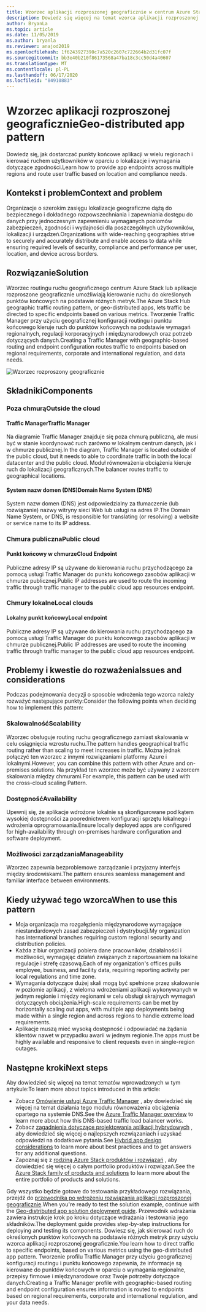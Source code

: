 ```yaml
---
title: Wzorzec aplikacji rozproszonej geograficznie w centrum Azure Stack
description: Dowiedz się więcej na temat wzorca aplikacji rozproszonej geograficznej dla inteligentnej krawędzi za pomocą platformy Azure i usługi Azure Stack Hub.
author: BryanLa
ms.topic: article
ms.date: 11/05/2019
ms.author: bryanla
ms.reviewer: anajod2019
ms.openlocfilehash: 1f6243927390c7a520c2607c722664b2d31fc07f
ms.sourcegitcommit: bb3e40b210f86173568a47ba18c3cc50d4a40607
ms.translationtype: MT
ms.contentlocale: pl-PL
ms.lasthandoff: 06/17/2020
ms.locfileid: "84910883"
---
```

# <a name="geo-distributed-app-pattern"></a><span data-ttu-id="9a630-103">Wzorzec aplikacji rozproszonej geograficznie</span><span class="sxs-lookup"><span data-stu-id="9a630-103">Geo-distributed app pattern</span></span>

<span data-ttu-id="9a630-104">Dowiedz się, jak dostarczać punkty końcowe aplikacji w wielu regionach i kierować ruchem użytkowników w oparciu o lokalizacje i wymagania dotyczące zgodności.</span><span class="sxs-lookup"><span data-stu-id="9a630-104">Learn how to provide app endpoints across multiple regions and route user traffic based on location and compliance needs.</span></span>

## <a name="context-and-problem"></a><span data-ttu-id="9a630-105">Kontekst i problem</span><span class="sxs-lookup"><span data-stu-id="9a630-105">Context and problem</span></span>

<span data-ttu-id="9a630-106">Organizacje o szerokim zasięgu lokalizacje geograficzne dążą do bezpiecznego i dokładnego rozpowszechniania i zapewniania dostępu do danych przy jednoczesnym zapewnieniu wymaganych poziomów zabezpieczeń, zgodności i wydajności dla poszczególnych użytkowników, lokalizacji i urządzeń.</span><span class="sxs-lookup"><span data-stu-id="9a630-106">Organizations with wide-reaching geographies strive to securely and accurately distribute and enable access to data while ensuring required levels of security, compliance and performance per user, location, and device across borders.</span></span>

## <a name="solution"></a><span data-ttu-id="9a630-107">Rozwiązanie</span><span class="sxs-lookup"><span data-stu-id="9a630-107">Solution</span></span>

<span data-ttu-id="9a630-108">Wzorzec routingu ruchu geograficznego centrum Azure Stack lub aplikacje rozproszone geograficznie umożliwiają kierowanie ruchu do określonych punktów końcowych na podstawie różnych metryk.</span><span class="sxs-lookup"><span data-stu-id="9a630-108">The Azure Stack Hub geographic traffic routing pattern, or geo-distributed apps, lets traffic be directed to specific endpoints based on various metrics.</span></span> <span data-ttu-id="9a630-109">Tworzenie Traffic Manager przy użyciu geograficznej konfiguracji routingu i punktu końcowego kieruje ruch do punktów końcowych na podstawie wymagań regionalnych, regulacji korporacyjnych i międzynarodowych oraz potrzeb dotyczących danych.</span><span class="sxs-lookup"><span data-stu-id="9a630-109">Creating a Traffic Manager with geographic-based routing and endpoint configuration routes traffic to endpoints based on regional requirements, corporate and international regulation, and data needs.</span></span>

![Wzorzec rozproszony geograficznie](media/pattern-geo-distributed/geo-distribution.png)

## <a name="components"></a><span data-ttu-id="9a630-111">Składniki</span><span class="sxs-lookup"><span data-stu-id="9a630-111">Components</span></span>

### <a name="outside-the-cloud"></a><span data-ttu-id="9a630-112">Poza chmurą</span><span class="sxs-lookup"><span data-stu-id="9a630-112">Outside the cloud</span></span>

#### <a name="traffic-manager"></a><span data-ttu-id="9a630-113">Traffic Manager</span><span class="sxs-lookup"><span data-stu-id="9a630-113">Traffic Manager</span></span>

<span data-ttu-id="9a630-114">Na diagramie Traffic Manager znajduje się poza chmurą publiczną, ale musi być w stanie koordynować ruch zarówno w lokalnym centrum danych, jak i w chmurze publicznej.</span><span class="sxs-lookup"><span data-stu-id="9a630-114">In the diagram, Traffic Manager is located outside of the public cloud, but it needs to able to coordinate traffic in both the local datacenter and the public cloud.</span></span> <span data-ttu-id="9a630-115">Moduł równoważenia obciążenia kieruje ruch do lokalizacji geograficznych.</span><span class="sxs-lookup"><span data-stu-id="9a630-115">The balancer routes traffic to geographical locations.</span></span>

#### <a name="domain-name-system-dns"></a><span data-ttu-id="9a630-116">System nazw domen (DNS)</span><span class="sxs-lookup"><span data-stu-id="9a630-116">Domain Name System (DNS)</span></span>

<span data-ttu-id="9a630-117">System nazw domen (DNS) jest odpowiedzialny za tłumaczenie (lub rozwiązanie) nazwy witryny sieci Web lub usługi na adres IP.</span><span class="sxs-lookup"><span data-stu-id="9a630-117">The Domain Name System, or DNS, is responsible for translating (or resolving) a website or service name to its IP address.</span></span>

### <a name="public-cloud"></a><span data-ttu-id="9a630-118">Chmura publiczna</span><span class="sxs-lookup"><span data-stu-id="9a630-118">Public cloud</span></span>

#### <a name="cloud-endpoint"></a><span data-ttu-id="9a630-119">Punkt końcowy w chmurze</span><span class="sxs-lookup"><span data-stu-id="9a630-119">Cloud Endpoint</span></span>

<span data-ttu-id="9a630-120">Publiczne adresy IP są używane do kierowania ruchu przychodzącego za pomocą usługi Traffic Manager do punktu końcowego zasobów aplikacji w chmurze publicznej.</span><span class="sxs-lookup"><span data-stu-id="9a630-120">Public IP addresses are used to route the incoming traffic through traffic manager to the public cloud app resources endpoint.</span></span>  

### <a name="local-clouds"></a><span data-ttu-id="9a630-121">Chmury lokalne</span><span class="sxs-lookup"><span data-stu-id="9a630-121">Local clouds</span></span>

#### <a name="local-endpoint"></a><span data-ttu-id="9a630-122">Lokalny punkt końcowy</span><span class="sxs-lookup"><span data-stu-id="9a630-122">Local endpoint</span></span>

<span data-ttu-id="9a630-123">Publiczne adresy IP są używane do kierowania ruchu przychodzącego za pomocą usługi Traffic Manager do punktu końcowego zasobów aplikacji w chmurze publicznej.</span><span class="sxs-lookup"><span data-stu-id="9a630-123">Public IP addresses are used to route the incoming traffic through traffic manager to the public cloud app resources endpoint.</span></span>

## <a name="issues-and-considerations"></a><span data-ttu-id="9a630-124">Problemy i kwestie do rozważenia</span><span class="sxs-lookup"><span data-stu-id="9a630-124">Issues and considerations</span></span>

<span data-ttu-id="9a630-125">Podczas podejmowania decyzji o sposobie wdrożenia tego wzorca należy rozważyć następujące punkty:</span><span class="sxs-lookup"><span data-stu-id="9a630-125">Consider the following points when deciding how to implement this pattern:</span></span>

### <a name="scalability"></a><span data-ttu-id="9a630-126">Skalowalność</span><span class="sxs-lookup"><span data-stu-id="9a630-126">Scalability</span></span>

<span data-ttu-id="9a630-127">Wzorzec obsługuje routing ruchu geograficznego zamiast skalowania w celu osiągnięcia wzrostu ruchu.</span><span class="sxs-lookup"><span data-stu-id="9a630-127">The pattern handles geographical traffic routing rather than scaling to meet increases in traffic.</span></span> <span data-ttu-id="9a630-128">Można jednak połączyć ten wzorzec z innymi rozwiązaniami platformy Azure i lokalnymi.</span><span class="sxs-lookup"><span data-stu-id="9a630-128">However, you can combine this pattern with other Azure and on-premises solutions.</span></span> <span data-ttu-id="9a630-129">Na przykład ten wzorzec może być używany z wzorcem skalowania między chmurami.</span><span class="sxs-lookup"><span data-stu-id="9a630-129">For example, this pattern can be used with the cross-cloud scaling Pattern.</span></span>

### <a name="availability"></a><span data-ttu-id="9a630-130">Dostępność</span><span class="sxs-lookup"><span data-stu-id="9a630-130">Availability</span></span>

<span data-ttu-id="9a630-131">Upewnij się, że aplikacje wdrożone lokalnie są skonfigurowane pod kątem wysokiej dostępności za poorednictwem konfiguracji sprzętu lokalnego i wdrożenia oprogramowania.</span><span class="sxs-lookup"><span data-stu-id="9a630-131">Ensure locally deployed apps are configured for high-availability through on-premises hardware configuration and software deployment.</span></span>

### <a name="manageability"></a><span data-ttu-id="9a630-132">Możliwości zarządzania</span><span class="sxs-lookup"><span data-stu-id="9a630-132">Manageability</span></span>

<span data-ttu-id="9a630-133">Wzorzec zapewnia bezproblemowe zarządzanie i przyjazny interfejs między środowiskami.</span><span class="sxs-lookup"><span data-stu-id="9a630-133">The pattern ensures seamless management and familiar interface between environments.</span></span>

## <a name="when-to-use-this-pattern"></a><span data-ttu-id="9a630-134">Kiedy używać tego wzorca</span><span class="sxs-lookup"><span data-stu-id="9a630-134">When to use this pattern</span></span>

- <span data-ttu-id="9a630-135">Moja organizacja ma rozgałęzienia międzynarodowe wymagające niestandardowych zasad zabezpieczeń i dystrybucji.</span><span class="sxs-lookup"><span data-stu-id="9a630-135">My organization has international branches requiring custom regional security and distribution policies.</span></span>
- <span data-ttu-id="9a630-136">Każda z biur organizacji pobiera dane pracowników, działalności i możliwości, wymagając działań związanych z raportowaniem na lokalne regulacje i strefę czasową.</span><span class="sxs-lookup"><span data-stu-id="9a630-136">Each of my organization's offices pulls employee, business, and facility data, requiring reporting activity per local regulations and time zone.</span></span>
- <span data-ttu-id="9a630-137">Wymagania dotyczące dużej skali mogą być spełnione przez skalowanie w poziomie aplikacji, z wieloma wdrożeniami aplikacji wykonywanych w jednym regionie i między regionami w celu obsługi skrajnych wymagań dotyczących obciążenia.</span><span class="sxs-lookup"><span data-stu-id="9a630-137">High-scale requirements can be met by horizontally scaling out apps, with multiple app deployments being made within a single region and across regions to handle extreme load requirements.</span></span>
- <span data-ttu-id="9a630-138">Aplikacje muszą mieć wysoką dostępność i odpowiadać na żądania klientów nawet w przypadku awarii w jednym regionie.</span><span class="sxs-lookup"><span data-stu-id="9a630-138">The apps must be highly available and responsive to client requests even in single-region outages.</span></span>

## <a name="next-steps"></a><span data-ttu-id="9a630-139">Następne kroki</span><span class="sxs-lookup"><span data-stu-id="9a630-139">Next steps</span></span>

<span data-ttu-id="9a630-140">Aby dowiedzieć się więcej na temat tematów wprowadzonych w tym artykule:</span><span class="sxs-lookup"><span data-stu-id="9a630-140">To learn more about topics introduced in this article:</span></span>

- <span data-ttu-id="9a630-141">Zobacz [Omówienie usługi Azure Traffic Manager](/azure/traffic-manager/traffic-manager-overview) , aby dowiedzieć się więcej na temat działania tego modułu równoważenia obciążenia opartego na systemie DNS.</span><span class="sxs-lookup"><span data-stu-id="9a630-141">See the [Azure Traffic Manager overview](/azure/traffic-manager/traffic-manager-overview) to learn more about how this DNS-based traffic load balancer works.</span></span>
- <span data-ttu-id="9a630-142">Zobacz [zagadnienia dotyczące projektowania aplikacji hybrydowych](overview-app-design-considerations.md) , aby dowiedzieć się więcej o najlepszych rozwiązaniach i uzyskać odpowiedzi na dodatkowe pytania.</span><span class="sxs-lookup"><span data-stu-id="9a630-142">See [Hybrid app design considerations](overview-app-design-considerations.md) to learn more about best practices and to get answers for any additional questions.</span></span>
- <span data-ttu-id="9a630-143">Zapoznaj się z [rodziną Azure Stack produktów i rozwiązań](/azure-stack) , aby dowiedzieć się więcej o całym portfolio produktów i rozwiązań.</span><span class="sxs-lookup"><span data-stu-id="9a630-143">See the [Azure Stack family of products and solutions](/azure-stack) to learn more about the entire portfolio of products and solutions.</span></span>

<span data-ttu-id="9a630-144">Gdy wszystko będzie gotowe do testowania przykładowego rozwiązania, przejdź do [przewodnika po wdrożeniu rozwiązania aplikacji rozproszonej geograficznie](solution-deployment-guide-geo-distributed.md).</span><span class="sxs-lookup"><span data-stu-id="9a630-144">When you're ready to test the solution example, continue with the [Geo-distributed app solution deployment guide](solution-deployment-guide-geo-distributed.md).</span></span> <span data-ttu-id="9a630-145">Przewodnik wdrażania zawiera instrukcje krok po kroku dotyczące wdrażania i testowania jego składników.</span><span class="sxs-lookup"><span data-stu-id="9a630-145">The deployment guide provides step-by-step instructions for deploying and testing its components.</span></span> <span data-ttu-id="9a630-146">Dowiesz się, jak skierować ruch do określonych punktów końcowych na podstawie różnych metryk przy użyciu wzorca aplikacji rozproszonej geograficznie.</span><span class="sxs-lookup"><span data-stu-id="9a630-146">You learn how to direct traffic to specific endpoints, based on various metrics using the geo-distributed app pattern.</span></span> <span data-ttu-id="9a630-147">Tworzenie profilu Traffic Manager przy użyciu geograficznej konfiguracji routingu i punktu końcowego zapewnia, że informacje są kierowane do punktów końcowych w oparciu o wymagania regionalne, przepisy firmowe i międzynarodowe oraz Twoje potrzeby dotyczące danych.</span><span class="sxs-lookup"><span data-stu-id="9a630-147">Creating a Traffic Manager profile with geographic-based routing and endpoint configuration ensures information is routed to endpoints based on regional requirements, corporate and international regulation, and your data needs.</span></span>
